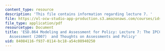 ```yaml
---
content_type: resource
description: 'This file contains information regarding lecture 7. '
file: https://ol-ocw-studio-app-production.s3.amazonaws.com/courses/ids-410j-modeling-and-assessment-for-policy-spring-2013/84084116f9370114bc18a54c08940250_MITESD_864S13_lecture7.pdf
file_type: application/pdf
resourcetype: Document
title: 'ESD.864 Modeling and Assessment for Policy: Lecture 7: The IPCC WG1 Fourth
  Assessment (2007)  and Thoughts on Assessments and Policy'
uid: 84084116-f937-0114-bc18-a54c08940250
---
```

